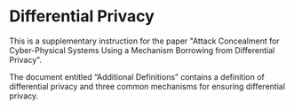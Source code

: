 # Differential Privacy
This is a supplementary instruction for the paper "Attack Concealment for Cyber-Physical Systems Using a Mechanism Borrowing from Differential Privacy".

The document entitled “Additional Definitions” contains a definition of differential privacy and three common mechanisms for ensuring differential privacy.

